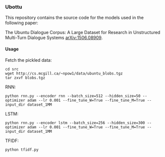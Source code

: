 ### Ubottu
This repository contains the source code for the models used in the following paper:

The Ubuntu Dialogue Corpus: A Large Dataset for Research in Unstructured Multi-Turn Dialogue Systems [arXiv:1506.08909](http://arxiv.org/abs/1506.08909). 

#### Usage
Fetch the pickled data:
```
cd src
wget http://cs.mcgill.ca/~npow1/data/ubuntu_blobs.tgz
tar zxvf blobs.tgz
```

RNN:
```
python rnn.py --encoder rnn --batch_size=512 --hidden_size=50 --optimizer adam --lr 0.001 --fine_tune_W=True --fine_tune_M=True --input_dir dataset_1MM
```

LSTM:
```
python rnn.py --encoder lstm --batch_size=256 --hidden_size=300 --optimizer adam --lr 0.001 --fine_tune_W=True --fine_tune_M=True --input_dir dataset_1MM
```

TFIDF:
```
python tfidf.py
```
